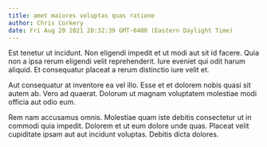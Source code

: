 ```yaml
---
title: amet maiores voluptas quas ratione
author: Chris Corkery
date: Fri Aug 20 2021 20:32:39 GMT-0400 (Eastern Daylight Time)
---
```

Est tenetur ut incidunt. Non eligendi impedit et ut modi aut sit id facere. Quia non a ipsa rerum eligendi velit reprehenderit. Iure eveniet qui odit harum aliquid. Et consequatur placeat a rerum distinctio iure velit et.

 Aut consequatur at inventore ea vel illo. Esse et et dolorem nobis quasi sit autem ab. Vero ad quaerat. Dolorum ut magnam voluptatem molestiae modi officia aut odio eum.

 Rem nam accusamus omnis. Molestiae quam iste debitis consectetur ut in commodi quia impedit. Dolorem et ut eum dolore unde quas. Placeat velit cupiditate ipsam aut aut incidunt voluptas. Debitis dicta dolores.
